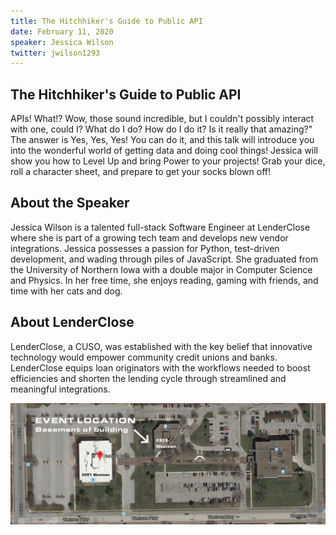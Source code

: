 ```yaml
---
title: The Hitchhiker's Guide to Public API  
date: February 11, 2020
speaker: Jessica Wilson
twitter: jwilson1293  
---
```

## The Hitchhiker's Guide to Public API  
APIs!  What!?  Wow, those sound incredible, but I couldn't possibly interact with one, could I?  What do I do?  How do I do it?  Is it really that amazing?"  The answer is Yes, Yes, Yes!  You can do it, and this talk will introduce you into the wonderful world of getting data and doing cool things!  Jessica will show you how to Level Up and bring Power to your projects!  Grab your dice, roll a character sheet, and prepare to get your socks blown off!

## About the Speaker
Jessica Wilson is a talented full-stack Software Engineer at LenderClose where she is part of a
growing tech team and develops new vendor integrations. Jessica possesses a passion for
Python, test-driven development, and wading through piles of JavaScript. She graduated from
the University of Northern Iowa with a double major in Computer Science and Physics. In her
free time, she enjoys reading, gaming with friends, and time with her cats and dog.

## About LenderClose
LenderClose, a CUSO, was established with the key belief that innovative technology would
empower community credit unions and banks. LenderClose equips loan originators with the
workflows needed to boost efficiencies and shorten the lending cycle through streamlined and
meaningful integrations.


<img src="/img/Event_Location_2929_Westown.png" alt="directions" />
